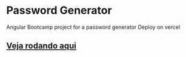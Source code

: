 # Password Generator

Angular Bootcamp project for a password generator
Deploy on vercel

## [Veja rodando aqui](https://password-generator-psi-peach.vercel.app/)
